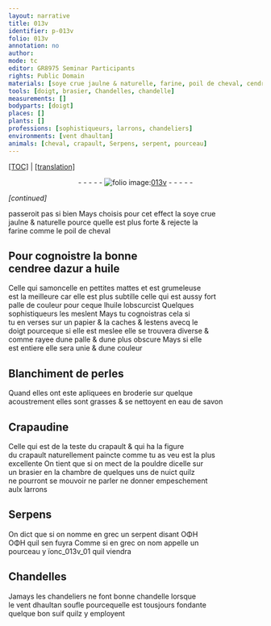 ```yaml
---
layout: narrative
title: 013v
identifier: p-013v
folio: 013v
annotation: no
author:
mode: tc
editor: GR8975 Seminar Participants
rights: Public Domain
materials: [soye crue jaulne & naturelle, farine, poil de cheval, cendree dazur, huile, papier, perles, eau de savon, Crapaudine, suif]
tools: [doigt, brasier, Chandelles, chandelle]
measurements: []
bodyparts: [doigt]
places: []
plants: []
professions: [sophistiqueurs, larrons, chandeliers]
environments: [vent dhaultan]
animals: [cheval, crapault, Serpens, serpent, pourceau]
---
```


 <p><a href="{{ site.baseurl }}/diplomatic/">[TOC]</a> | <a href="{{ site.baseurl }}/texts/p-013v_tl/" target="_blank">[translation]</a></p><div class="folio" align="center">- - - - - <a href="http://gallica.bnf.fr/ark:/12148/btv1b10500001g/f32.image" target="_blank"><img src="https://cu-mkp.github.io/2017-workshop-edition/assets/photo-icon.png" alt="folio image: " style="display:inline-block; margin-bottom:-3px;"/>013v</a> - - - - - </div>  
 
*[continued]*
  
passeroit pas si bien Mays choisis pour cet effect la <span class="m">soye crue<br/> jaulne & naturelle</span> pource quelle est plus forte & rejecte la<br/> <span class="m">farine</span> comme le <span class="m">poil de <span class="al">cheval</span></span> 
 
 
  

## Pour cognoistre la bonne<br/> <span class="m">cendree dazur</span> a <span class="m">huile</span>

 
Celle qui samoncelle en pettites mattes et est grumeleuse<br/> est la meilleure car elle est plus subtille celle qui est aussy fort<br/> palle de couleur pour ceque l<span class="m">huile</span> lobscurcist Quelques<br/> <span class="pro">sophistiqueurs</span> les meslent Mays tu cognoistras cela si<br/> tu en verses sur un <span class="m">papier</span> & la caches & lestens avecq le<br/> <span class="tl"><span class="bp">doigt</span></span> pourceque si elle est meslee elle se trouvera diverse &<br/> comme rayee dune palle & dune plus obscure Mays si elle<br/> est entiere elle sera unie & dune couleur 
 
 
  

## Blanchiment de <span class="m">perles</span>

 
Quand elles ont este apliquees en broderie sur quelque<br/> acoustrement elles sont grasses & se nettoyent en <span class="m">eau de savon</span> 
 
 
  

## <span class="m">Crapaudine</span>

 
Celle qui est de la teste du <span class="al">crapault</span> & qui ha la figure<br/> du <span class="al">crapault</span> naturellement paincte co<span class="exp">mm</span>e tu as veu est la plus<br/> excellente On tient que si on mect de la pouldre dicelle sur<br/> un <span class="tl">brasier</span> en la chambre de quelques uns de <span class="tmp">nuict</span> quilz<br/> ne pourront se mouvoir ne parler ne donner empeschement<br/> aulx <span class="pro">larrons</span> 
 
 
  

## <span class="al">Serpens</span>

 
On dict que si on nomme en grec un <span class="al">serpent</span> disant ΟΦΗ<br/> ΟΦΗ quil sen fuyra Comme si en grec on <span class="del">nom</span> appelle un<br/> <span class="al">pourceau</span> <span class="del">y</span> ïonc_013v_01 quil viendra 
 
 
  

## <span class="tl">Chandelles</span>

 
Jamays les <span class="pro">chandeliers</span> ne font bonne <span class="tl">chandelle</span> lorsque<br/> le <span class="env">vent dhaultan</span> soufle pourcequelle est tousjours fondante<br/> quelque bon <span class="m">suif</span> quilz y employent 
 
 